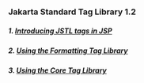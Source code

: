 ### Jakarta Standard Tag Library 1.2


##### 1. [Introducing JSTL tags in JSP](jee8jstlintro.md)

##### 2. [Using the Formatting Tag Library](jee8jstlfmt.md) 

##### 3. [Using the Core Tag Library](jee8jstlcore.md)


    

